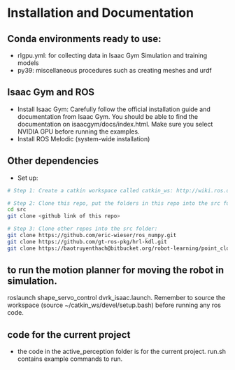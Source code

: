 # Installation and Documentation
## Conda environments ready to use:
* rlgpu.yml: for collecting data in Isaac Gym Simulation and training models
* py39: miscellaneous procedures such as creating meshes and urdf

## Isaac Gym and ROS
* Install Isaac Gym: Carefully follow the official installation guide and documentation from Isaac Gym. You should be able to find the documentation on isaacgym/docs/index.html. Make sure you select NVIDIA GPU before running the examples.
* Install ROS Melodic (system-wide installation)

## Other dependencies
* Set up:
```sh
# Step 1: Create a catkin workspace called catkin_ws: http://wiki.ros.org/catkin/Tutorials/create_a_workspace

# Step 2: Clone this repo, put the folders in this repo into the src folder
cd src
git clone <github link of this repo>

# Step 3: Clone other repos into the src folder:
git clone https://github.com/eric-wieser/ros_numpy.git
git clone https://github.com/gt-ros-pkg/hrl-kdl.git
git clone https://baotruyenthach@bitbucket.org/robot-learning/point_cloud_segmentation.git
```
## to run the motion planner for moving the robot in simulation.
roslaunch shape_servo_control dvrk_isaac.launch. Remember to source the workspace (source ~/catkin_ws/devel/setup.bash) before running any ros code. 

## code for the current project
* the code in the active_perception folder is for the current project. run.sh contains example commands to run. 


